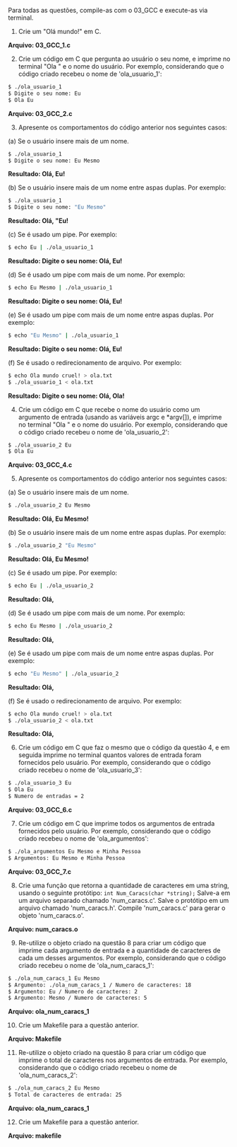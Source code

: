 Para todas as questões, compile-as com o 03_GCC e execute-as via terminal.

1. Crie um "Olá mundo!" em C.

**Arquivo: 03_GCC_1.c**

2. Crie um código em C que pergunta ao usuário o seu nome, e imprime no terminal "Ola " e o nome do usuário. Por exemplo, considerando que o código criado recebeu o nome de 'ola_usuario_1':

```bash
$ ./ola_usuario_1
$ Digite o seu nome: Eu
$ Ola Eu
```

**Arquivo: 03_GCC_2.c**

3. Apresente os comportamentos do código anterior nos seguintes casos:

(a) Se o usuário insere mais de um nome.
```bash
$ ./ola_usuario_1
$ Digite o seu nome: Eu Mesmo
```

**Resultado: Olá, Eu!**

(b) Se o usuário insere mais de um nome entre aspas duplas. Por exemplo:
```bash
$ ./ola_usuario_1
$ Digite o seu nome: "Eu Mesmo"
```

**Resultado: Olá, "Eu!**

(c) Se é usado um pipe. Por exemplo:
```bash
$ echo Eu | ./ola_usuario_1
```

**Resultado: Digite o seu nome: Olá, Eu!**

(d) Se é usado um pipe com mais de um nome. Por exemplo:
```bash
$ echo Eu Mesmo | ./ola_usuario_1
```

**Resultado: Digite o seu nome: Olá, Eu!**

(e) Se é usado um pipe com mais de um nome entre aspas duplas. Por exemplo:
```bash
$ echo "Eu Mesmo" | ./ola_usuario_1
```

**Resultado: Digite o seu nome: Olá, Eu!**

(f) Se é usado o redirecionamento de arquivo. Por exemplo:
```bash
$ echo Ola mundo cruel! > ola.txt
$ ./ola_usuario_1 < ola.txt
```

**Resultado: Digite o seu nome: Olá, Ola!**

4. Crie um código em C que recebe o nome do usuário como um argumento de entrada (usando as variáveis argc e *argv[]), e imprime no terminal "Ola " e o nome do usuário. Por exemplo, considerando que o código criado recebeu o nome de 'ola_usuario_2':
```bash
$ ./ola_usuario_2 Eu
$ Ola Eu
```
**Arquivo: 03_GCC_4.c**

5. Apresente os comportamentos do código anterior nos seguintes casos:

(a) Se o usuário insere mais de um nome.
```bash
$ ./ola_usuario_2 Eu Mesmo
```

**Resultado: Olá, Eu Mesmo!**

(b) Se o usuário insere mais de um nome entre aspas duplas. Por exemplo:
```bash
$ ./ola_usuario_2 "Eu Mesmo"
```

**Resultado: Olá, Eu Mesmo!**

(c) Se é usado um pipe. Por exemplo:
```bash
$ echo Eu | ./ola_usuario_2
```

**Resultado: Olá,**

(d) Se é usado um pipe com mais de um nome. Por exemplo:
```bash
$ echo Eu Mesmo | ./ola_usuario_2
```

**Resultado: Olá,**

(e) Se é usado um pipe com mais de um nome entre aspas duplas. Por exemplo:
```bash
$ echo "Eu Mesmo" | ./ola_usuario_2
```

**Resultado: Olá,**

(f) Se é usado o redirecionamento de arquivo. Por exemplo:
```bash
$ echo Ola mundo cruel! > ola.txt
$ ./ola_usuario_2 < ola.txt
```

**Resultado: Olá,**

6. Crie um código em C que faz o mesmo que o código da questão 4, e em seguida imprime no terminal quantos valores de entrada foram fornecidos pelo usuário. Por exemplo, considerando que o código criado recebeu o nome de 'ola_usuario_3':

```bash
$ ./ola_usuario_3 Eu
$ Ola Eu
$ Numero de entradas = 2
```

**Arquivo: 03_GCC_6.c**

7. Crie um código em C que imprime todos os argumentos de entrada fornecidos pelo usuário. Por exemplo, considerando que o código criado recebeu o nome de 'ola_argumentos':

```bash
$ ./ola_argumentos Eu Mesmo e Minha Pessoa
$ Argumentos: Eu Mesmo e Minha Pessoa
```

**Arquivo: 03_GCC_7.c**

8. Crie uma função que retorna a quantidade de caracteres em uma string, usando o seguinte protótipo:
`int Num_Caracs(char *string);` Salve-a em um arquivo separado chamado 'num_caracs.c'. Salve o protótipo em um arquivo chamado 'num_caracs.h'. Compile 'num_caracs.c' para gerar o objeto 'num_caracs.o'.

**Arquivo: num_caracs.o**

9. Re-utilize o objeto criado na questão 8 para criar um código que imprime cada argumento de entrada e a quantidade de caracteres de cada um desses argumentos. Por exemplo, considerando que o código criado recebeu o nome de 'ola_num_caracs_1': 

```bash
$ ./ola_num_caracs_1 Eu Mesmo
$ Argumento: ./ola_num_caracs_1 / Numero de caracteres: 18
$ Argumento: Eu / Numero de caracteres: 2
$ Argumento: Mesmo / Numero de caracteres: 5
```

**Arquivo: ola_num_caracs_1**

10. Crie um Makefile para a questão anterior.

**Arquivo: Makefile**

11. Re-utilize o objeto criado na questão 8 para criar um código que imprime o total de caracteres nos argumentos de entrada. Por exemplo, considerando que o código criado recebeu o nome de 'ola_num_caracs_2':

```bash
$ ./ola_num_caracs_2 Eu Mesmo
$ Total de caracteres de entrada: 25
```

**Arquivo: ola_num_caracs_1**

12. Crie um Makefile para a questão anterior.

**Arquivo: makefile**
